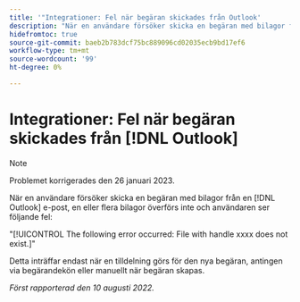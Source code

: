```yaml
---
title: '"Integrationer: Fel när begäran skickades från Outlook'
description: "När en användare försöker skicka en begäran med bilagor från en [!DNL Outlook] e-post, en eller flera bilagor överförs inte och användaren ser ett fel."
hidefromtoc: true
source-git-commit: baeb2b783dcf75bc889096cd02035ecb9bd17ef6
workflow-type: tm+mt
source-wordcount: '99'
ht-degree: 0%

---
```



# Integrationer: Fel när begäran skickades från [!DNL Outlook]

>[!NOTE]
>
>Problemet korrigerades den 26 januari 2023.

När en användare försöker skicka en begäran med bilagor från en [!DNL Outlook] e-post, en eller flera bilagor överförs inte och användaren ser följande fel:

&quot;[!UICONTROL The following error occurred: File with handle xxxx does not exist.]&quot;

Detta inträffar endast när en tilldelning görs för den nya begäran, antingen via begärandekön eller manuellt när begäran skapas.

_Först rapporterad den 10 augusti 2022._

